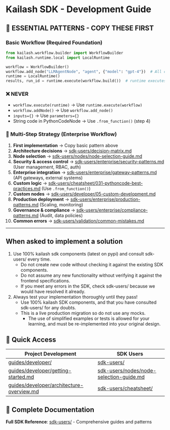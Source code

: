 # Kailash SDK - Development Guide

## 🚀 ESSENTIAL PATTERNS - COPY THESE FIRST

### Basic Workflow (Required Foundation)
```python
from kailash.workflow.builder import WorkflowBuilder
from kailash.runtime.local import LocalRuntime

workflow = WorkflowBuilder()
workflow.add_node("LLMAgentNode", "agent", {"model": "gpt-4"})  # All classes end with "Node"
runtime = LocalRuntime()
results, run_id = runtime.execute(workflow.build())  # runtime executes workflow
```

### ❌ NEVER
- `workflow.execute(runtime)` → Use `runtime.execute(workflow)`
- `workflow.addNode()` → Use `workflow.add_node()`
- `inputs={}` → Use `parameters={}`
- String code in PythonCodeNode → Use `.from_function()` (step 4)

### 🎯 Multi-Step Strategy (Enterprise Workflow)
1. **First implementation** → Copy basic pattern above
2. **Architecture decisions** → [sdk-users/decision-matrix.md](sdk-users/decision-matrix.md)
3. **Node selection** → [sdk-users/nodes/node-selection-guide.md](sdk-users/nodes/node-selection-guide.md)
4. **Security & access control** → [sdk-users/enterprise/security-patterns.md](sdk-users/enterprise/security-patterns.md) (User management, RBAC, auth)
5. **Enterprise integration** → [sdk-users/enterprise/gateway-patterns.md](sdk-users/enterprise/gateway-patterns.md) (API gateways, external systems)
6. **Custom logic** → [sdk-users/cheatsheet/031-pythoncode-best-practices.md](sdk-users/cheatsheet/031-pythoncode-best-practices.md) (Use `.from_function()`)
7. **Custom nodes** → [sdk-users/developer/05-custom-development.md](sdk-users/developer/05-custom-development.md)
8. **Production deployment** → [sdk-users/enterprise/production-patterns.md](sdk-users/enterprise/production-patterns.md) (Scaling, monitoring)
9. **Governance & compliance** → [sdk-users/enterprise/compliance-patterns.md](sdk-users/enterprise/compliance-patterns.md) (Audit, data policies)
10. **Common errors** → [sdk-users/validation/common-mistakes.md](sdk-users/validation/common-mistakes.md)

---

## When asked to implement a solution
1. Use 100% kailash sdk components (latest on pypi) and consult sdk-users/ every time.
   - Do not create new code without checking it against the existing SDK components.
   - Do not assume any new functionality without verifying it against the frontend specifications.
   - If you meet any errors in the SDK, check sdk-users/ because we would have resolved it already.
2. Always test your implementation thoroughly until they pass!
   - Use 100% kailash SDK components, and that you have consulted sdk-users/ for any doubts.
   - This is a live production migration so do not use any mocks.
     - The use of simplified examples or tests is allowed for your learning, and must be re-implemented into your original design.

## 📁 Quick Access
| **Project Development** | **SDK Users** |
|-------------------------|---------------|
| [guides/developer/](guides/developer/) | [sdk-users/](sdk-users/) |
| [guides/developer/getting-started.md](guides/developer/getting-started.md) | [sdk-users/nodes/node-selection-guide.md](sdk-users/nodes/node-selection-guide.md) |
| [guides/developer/architecture-overview.md](guides/developer/architecture-overview.md) | [sdk-users/cheatsheet/](sdk-users/cheatsheet/) |

## 📁 Complete Documentation
**Full SDK Reference**: [sdk-users/](sdk-users/) - Comprehensive guides and patterns
